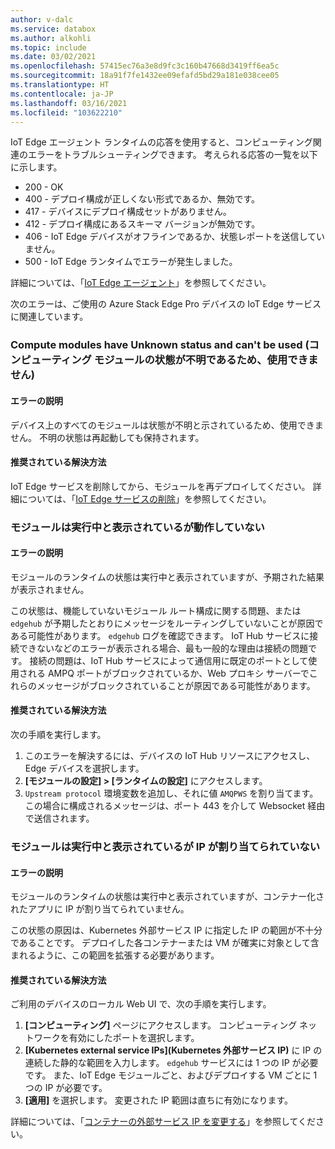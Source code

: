 ```yaml
---
author: v-dalc
ms.service: databox
ms.author: alkohli
ms.topic: include
ms.date: 03/02/2021
ms.openlocfilehash: 57415ec76a3e8d9fc3c160b47668d3419ff6ea5c
ms.sourcegitcommit: 18a91f7fe1432ee09efafd5bd29a181e038cee05
ms.translationtype: HT
ms.contentlocale: ja-JP
ms.lasthandoff: 03/16/2021
ms.locfileid: "103622210"
---
```

IoT Edge エージェント ランタイムの応答を使用すると、コンピューティング関連のエラーをトラブルシューティングできます。 考えられる応答の一覧を以下に示します。

* 200 - OK
* 400 - デプロイ構成が正しくない形式であるか、無効です。
* 417 - デバイスにデプロイ構成セットがありません。
* 412 - デプロイ構成にあるスキーマ バージョンが無効です。
* 406 - IoT Edge デバイスがオフラインであるか、状態レポートを送信していません。
* 500 - IoT Edge ランタイムでエラーが発生しました。

詳細については、「[IoT Edge エージェント](../articles/iot-edge/iot-edge-runtime.md?preserve-view=true&view=iotedge-2018-06#iot-edge-agent)」を参照してください。

次のエラーは、ご使用の Azure Stack Edge Pro デバイスの IoT Edge サービスに関連しています。

### <a name="compute-modules-have-unknown-status-and-cant-be-used"></a>Compute modules have Unknown status and can't be used (コンピューティング モジュールの状態が不明であるため、使用できません)

#### <a name="error-description"></a>エラーの説明

デバイス上のすべてのモジュールは状態が不明と示されているため、使用できません。 不明の状態は再起動しても保持されます。<!--Original Support ticket relates to trying to deploy a container app on a Hub. Based on the work item, I assume the error description should not be that specific, and that the error applies to Azure Stack Edge Devices, which is the focus of this troubleshooting.-->

#### <a name="suggested-solution"></a>推奨されている解決方法

IoT Edge サービスを削除してから、モジュールを再デプロイしてください。 詳細については、「[IoT Edge サービスの削除](../articles/databox-online/azure-stack-edge-j-series-manage-compute.md#remove-iot-edge-service)」を参照してください。


### <a name="modules-show-as-running-but-are-not-working"></a>モジュールは実行中と表示されているが動作していない

#### <a name="error-description"></a>エラーの説明

モジュールのランタイムの状態は実行中と表示されていますが、予期された結果が表示されません。 

この状態は、機能していないモジュール ルート構成に関する問題、または `edgehub` が予期したとおりにメッセージをルーティングしていないことが原因である可能性があります。 `edgehub` ログを確認できます。 IoT Hub サービスに接続できないなどのエラーが表示される場合、最も一般的な理由は接続の問題です。 接続の問題は、IoT Hub サービスによって通信用に既定のポートとして使用される AMPQ ポートがブロックされているか、Web プロキシ サーバーでこれらのメッセージがブロックされていることが原因である可能性があります。

#### <a name="suggested-solution"></a>推奨されている解決方法

次の手順を実行します。
1. このエラーを解決するには、デバイスの IoT Hub リソースにアクセスし、Edge デバイスを選択します。 
1. **[モジュールの設定] > [ランタイムの設定]** にアクセスします。 
1. `Upstream protocol` 環境変数を追加し、それに値 `AMQPWS` を割り当てます。 この場合に構成されるメッセージは、ポート 443 を介して Websocket 経由で送信されます。

### <a name="modules-show-as-running-but-do-not-have-an-ip-assigned"></a>モジュールは実行中と表示されているが IP が割り当てられていない

#### <a name="error-description"></a>エラーの説明

モジュールのランタイムの状態は実行中と表示されていますが、コンテナー化されたアプリに IP が割り当てられていません。 

この状態の原因は、Kubernetes 外部サービス IP に指定した IP の範囲が不十分であることです。 デプロイした各コンテナーまたは VM が確実に対象として含まれるように、この範囲を拡張する必要があります。

#### <a name="suggested-solution"></a>推奨されている解決方法

ご利用のデバイスのローカル Web UI で、次の手順を実行します。
1. **[コンピューティング]** ページにアクセスします。 コンピューティング ネットワークを有効にしたポートを選択します。 
1. **[Kubernetes external service IPs]\(Kubernetes 外部サービス IP\)** に IP の連続した静的な範囲を入力します。 `edgehub` サービスには 1 つの IP が必要です。 また、IoT Edge モジュールごと、およびデプロイする VM ごとに 1 つの IP が必要です。 
1. **[適用]** を選択します。 変更された IP 範囲は直ちに有効になります。

詳細については、「[コンテナーの外部サービス IP を変更する](../articles/databox-online/azure-stack-edge-j-series-manage-compute.md#change-external-service-ips-for-containers)」を参照してください。